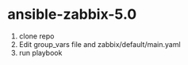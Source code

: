 # ansible-zabbix-5.0
1. clone repo
2. Edit group_vars file and zabbix/default/main.yaml
3. run playbook
